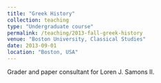 ```yaml
---
title: "Greek History"
collection: teaching
type: "Undergraduate course"
permalink: /teaching/2013-fall-greek-history
venue: "Boston University, Classical Studies"
date: 2013-09-01
location: "Boston, USA"
---
```


Grader and paper consultant for Loren J. Samons II.
